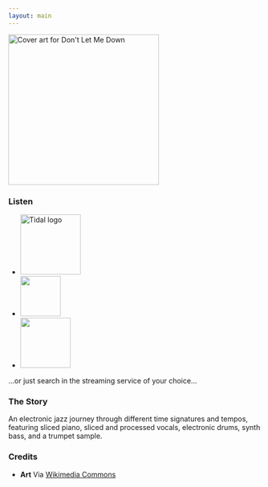 ```yaml
---
layout: main
---
```


<div class="track__art">
<img src="{{site.url}}/images/dont-let-me-down@600x600.jpg" alt="Cover art for Don't Let Me Down" width="300">
</div>
<div class="track__links">
	<h3>Listen</h3>
	<ul>
		<li><a href="https://tidal.com/browse/album/327690010">
			<img width="120" src="{{site.url}}/images/tidal_logo.png" alt="Tidal logo">
		</a></li>
		<!--
		<li>
			<a href="https://open.spotify.com/album/0S0FjxRM31tmLk7rfm2VVo?si=u-aXUvm3Tl2vWoKiAfv90w">
				<img src="{{site.url}}/images/spotify_logo_green.png" width="80">
			</a>
		</li>
		<li>
			<a href="https://soundcloud.com/ax-madwick/like-me">
				<img src="{{site.url}}/images/soundcloud_logo_2.png" width="120">
			</a>
		</li>
		-->
		<li>
			<a href="https://music.apple.com/us/album/dont-let-me-down-single/1715642657">
				<img src="{{site.url}}/images/apple_music_logo.svg" width="80">
			</a>
		</li>
		<li>
			<a href="https://www.youtube.com/watch?v=JUjT26_oeRI">
				<img src="{{site.url}}/images/youtube_logo.svg" width="100">
			</a>
		</li>
	</ul>
	<p>...or just search in the streaming service of your choice...</p>
	<h3>The Story</h3>
	<p>
		An electronic jazz journey through different time signatures and tempos, featuring sliced piano, sliced and processed vocals, electronic drums, synth bass, and a trumpet sample.
	</p>
	<h3>Credits</h3>
	<ul>
		<li><strong>Art</strong> Via <a href="https://commons.wikimedia.org/wiki/File:Picture_in_a_korean_exhibition_made_from_scraps_of_fabric.jpg">Wikimedia Commons</a></li>
	</ul>
</div>